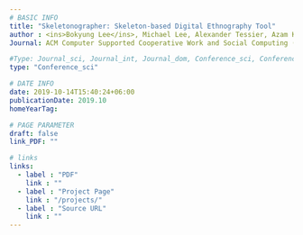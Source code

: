 ```yaml
---
# BASIC INFO
title: "Skeletonographer: Skeleton-based Digital Ethnography Tool"
author : <ins>Bokyung Lee</ins>, Michael Lee, Alexander Tessier, Azam Khan.
Journal: ACM Computer Supported Cooperative Work and Social Computing (**CSCW 2019**)

#Type: Journal_sci, Journal_int, Journal_dom, Conference_sci, Conference_int, conference_dom
type: "Conference_sci"

# DATE INFO
date: 2019-10-14T15:40:24+06:00
publicationDate: 2019.10
homeYearTag: 

# PAGE PARAMETER
draft: false
link_PDF: ""

# links
links:
  - label : "PDF"
    link : ""
  - label : "Project Page"
    link : "/projects/"
  - label : "Source URL"
    link : ""
---
```

